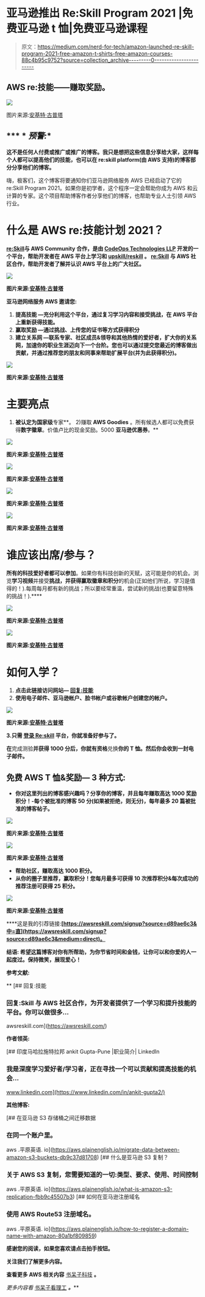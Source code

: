 # 亚马逊推出 Re:Skill Program 2021 |免费亚马逊 t 恤|免费亚马逊课程

> 原文：<https://medium.com/nerd-for-tech/amazon-launched-re-skill-program-2021-free-amazon-t-shirts-free-amazon-courses-88c4b95c9752?source=collection_archive---------0----------------------->

## AWS re:技能——赚取奖励。

![](img/849c64fe2634e8b2774c8f30ed4d7de5.png)

图片来源:[安基特·古普塔](/@ankitgupta_974)

## *** * *预警:**

**这不是任何人付费或推广或推广的博客。我只是想把这些信息分享给大家，这样每个人都可以提高他们的技能，也可以在 re:skill platform(由 AWS 支持)的博客部分分享他们的博客。**

嗨，极客们，这个博客将要通知你们亚马逊网络服务 AWS 已经启动了它的 re:Skill Program 2021。如果你是初学者，这个程序一定会帮助你成为 AWS 和云计算的专家。这个项目帮助博客作者分享他们的博客，也帮助专业人士引领 AWS 行业。

# 什么是 AWS re:技能计划 2021？

[**re:Skill**](https://awsreskill.com/signup?source=d89ae6c3&medium=direct)**与 AWS Community 合作，是由 [CodeOps Technologies LLP](https://codeops.tech/) 开发的一个平台，帮助开发者在 AWS 平台上学习和 [upskill/reskill](https://awsreskill.com/signup?source=d89ae6c3&medium=direct) 。 [re:Skill](https://awsreskill.com/signup?source=d89ae6c3&medium=direct) 与 **AWS 社区**合作，帮助开发者了解并认识 **AWS 平台**上的广大社区。**

**![](img/2d5b1c9428544c521dd8415ab2c6b4e1.png)**

**图片来源:[安基特·古普塔](/@ankitgupta_974)**

**亚马逊网络服务 **AWS** 邀请您:**

1.  ****提高技能** —充分利用这个平台，通过复习学习内容和接受挑战，在 AWS 平台上重新获得技能。**
2.  ****赢取奖励** —通过挑战、上传您的证书等方式获得积分**
3.  ****建立关系网** —联系专家、社区成员&领导和其他热情的爱好者，扩大你的关系网，加速你的职业生涯迈向下一个台阶。您也可以通过提交您最近的博客做出贡献，并通过推荐您的朋友和同事来帮助扩展平台(并为此获得积分)。**

**![](img/c40168ae28b7963164f9b6440cbe1fcc.png)**

**图片来源:[安基特·古普塔](/@ankitgupta_974)**

# **主要亮点**

1.  **被认定为国家级**专家**。
    2)赚取 **AWS Goodies** 。所有候选人都可以免费获得**数字徽章**。价值卢比的现金奖励。5000 **亚马逊优惠券**。**

**![](img/2dff356c53b9be10fa99851d11aadf5d.png)**

**图片来源:[安基特·古普塔](/@ankitgupta_974)**

**![](img/df92ef0eca2df5f90290aa5ff585448b.png)**

**图片来源:[安基特·古普塔](/@ankitgupta_974)**

**![](img/a419edcaeb3c31000738adf217590b5c.png)**

**图片来源:[安基特·古普塔](/@ankitgupta_974)**

**![](img/d9559137200efb1f1bc177056a452748.png)**

**图片来源:[安基特·古普塔](/@ankitgupta_974)**

# **谁应该出席/参与？**

**所有的科技爱好者都可以参加**。如果你有科技创新的天赋，这可能是你的机会。浏览**学习视频**并接受**挑战，**并获得**赢取徽章和积分**的机会(正如他们所说，学习是值得的！).每周每月都有新的挑战；所以要经常重温，尝试新的挑战(也要留意特殊的挑战！).****

**![](img/5c711cc5dbf4cb77558a1793ab3da58b.png)**

**图片来源:[安基特·古普塔](/@ankitgupta_974)**

**![](img/999dbd8e530f9d4dc1617d3524db6ea7.png)**

**图片来源:[安基特·古普塔](/@ankitgupta_974)**

# **如何入学？**

1.  **点击此链接访问网站— [**回复:技能**](https://awsreskill.com/signup?source=d89ae6c3&medium=direct)**
2.  **使用电子邮件、亚马逊帐户、脸书帐户或谷歌帐户创建您的帐户。**

**![](img/8a946381458e0e6dab6c3ec9cced5228.png)**

**图片来源:[安基特·古普塔](/@ankitgupta_974)**

**3.只需 [**登录 Re:skill**](https://awsreskill.com/signup?source=d89ae6c3&medium=direct) 平台，你就准备好参与了。**

**在**完成测验**并获得 1000 分后，你就有资格**兑换**你的 **T 恤**。然后你会收到一封电子邮件。**

## ****免费 AWS T 恤&奖励— 3 种方式:****

*   **你对这里列出的博客感兴趣吗？分享你的博客，并且每年赚取高达 **1000 奖励积分**！-每个被批准的博客 50 分(如果被拒绝，则无分)，每年最多 20 篇被批准的博客帖子。**

**![](img/756b1cc8d26b709af298fe7c23d0a14a.png)**

**图片来源:[安基特·古普塔](/@ankitgupta_974)**

**![](img/3462221f39655260561a0e48b09ae4e8.png)**

**图片来源:[安基特·古普塔](/@ankitgupta_974)**

*   **帮助社区，赚取高达 **1000 积分**。**
*   **从你的圈子里推荐，赢取积分！您每月最多可获得 **10 次推荐积分&每次成功的推荐注册可获得 25 积分**。**

**![](img/e65e707f43d9f8eac4ab863f58b73259.png)**

**图片来源:[安基特·古普塔](/@ankitgupta_974)**

****这是我的引荐链接:**[https://awsreskill.com/signup?source=d89ae6c3&中=直](https://awsreskill.com/signup?source=d89ae6c3&medium=direct)。**

****结语:**
希望这篇博客对你有所帮助，为你节省时间和金钱，让你可以和你爱的人一起度过。保持微笑，展现爱心！**

****参考文献:****

**[](https://awsreskill.com/) [## 回复:技能

### 回复:Skill 与 AWS 社区合作，为开发者提供了一个学习和提升技能的平台。你可以做很多…

awsreskill.com](https://awsreskill.com/) 

**作者领英:**

[](https://www.linkedin.com/in/ankit-gupta2/) [## 印度马哈拉施特拉邦 ankit Gupta-Pune |职业简介| LinkedIn

### 我是深度学习爱好者/学习者，正在寻找一个可以贡献和提高技能的机会…

www.linkedin.com](https://www.linkedin.com/in/ankit-gupta2/) 

**其他博客:**

[](https://aws.plainenglish.io/migrate-data-between-amazon-s3-buckets-db9c37d81708) [## 在亚马逊 S3 存储桶之间迁移数据

### 在同一个账户里。

aws .平原英语. io](https://aws.plainenglish.io/migrate-data-between-amazon-s3-buckets-db9c37d81708) [](https://aws.plainenglish.io/what-is-amazon-s3-replication-fbb9c45507b3) [## 什么是亚马逊 S3 复制？

### 关于 AWS S3 复制，您需要知道的一切:类型、要求、使用、时间控制

aws .平原英语. io](https://aws.plainenglish.io/what-is-amazon-s3-replication-fbb9c45507b3) [](https://aws.plainenglish.io/how-to-register-a-domain-name-with-amazon-80a1bf809859) [## 如何在亚马逊注册域名

### 使用 AWS Route53 注册域名。

aws .平原英语. io](https://aws.plainenglish.io/how-to-register-a-domain-name-with-amazon-80a1bf809859) 

**感谢您的阅读，如果您喜欢请点击拍手按钮。**

**关注我们了解更多内容。**

**查看更多 AWS 相关内容** [书呆子科技](https://medium.com/nerd-for-tech) **。**

*更多内容看* [书呆子看理工](https://medium.com/nerd-for-tech) ***。*****